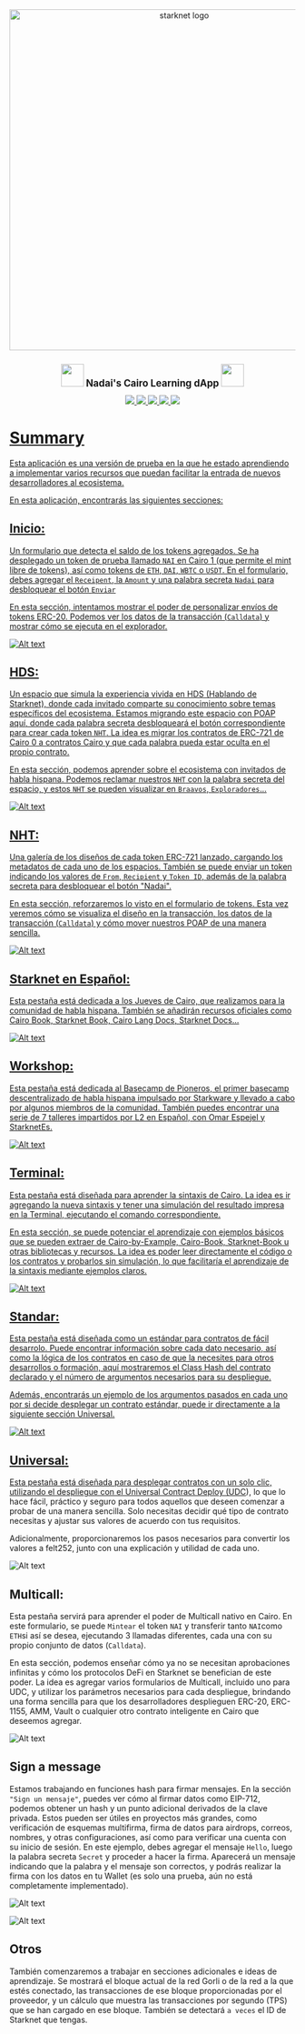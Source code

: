 <div align="center">
<img alt="starknet logo" src="https://github.com/Nadai2010/Nadai-SHH/blob/main/src/assets/image-9.png" width="600" >
  <h1 style="font-size: larger;">
    <img src="https://github.com/Nadai2010/Nadai-SHARP-Starknet/blob/master/im%C3%A1genes/Starknet.png" width="40">
    <strong>Nadai's Cairo Learning dApp</strong> 
    <img src="https://github.com/Nadai2010/Nadai-SHARP-Starknet/blob/master/im%C3%A1genes/Starknet.png" width="40">
  </h1>

<a href="https://github.com/Starknet-Es">
<img src="https://img.shields.io/badge/Overview Starknet Es-Github-yellow"
/>
<a href="https://github.com/Starknet-Es/jueves-de-cairo">
<img src="https://img.shields.io/badge/Jueves Cairo-Youtube-red?logo=youtube"/>
</a>
</a>
<a href="https://twitter.com/StarkNetEs">
<img src="https://img.shields.io/twitter/follow/StarknetEs?style=social"/>
</a>
<a href="https://twitter.com/Nadai02010">
<img src="https://img.shields.io/twitter/follow/Nadai02010?style=social"/>
</a>
<a href="https://twitter.com/0xNurstar">
<img src="https://img.shields.io/twitter/follow/0xNurstar?style=social"/>
</a>
<a href="https://github.com/Starknet-Es/StarknetEs-Aprendizaje">
</div>


# Summary
Esta aplicación es una versión de prueba en la que he estado aprendiendo a implementar varios recursos que puedan facilitar la entrada de nuevos desarrolladores al ecosistema.

En esta aplicación, encontrarás las siguientes secciones:

## Inicio: 
Un formulario que detecta el saldo de los tokens agregados. Se ha desplegado un token de prueba llamado `NAI` en Cairo 1 (que permite el mint libre de tokens), así como tokens de `ETH`, `DAI`, `WBTC` o `USDT`. En el formulario, debes agregar el `Receipent`, la `Amount` y una palabra secreta `Nadai` para desbloquear el botón `Enviar`

En esta sección, intentamos mostrar el poder de personalizar envíos de tokens ERC-20. Podemos ver los datos de la transacción (`Calldata`) y mostrar cómo se ejecuta en el explorador.

![Alt text](src/assets/image.png)

## HDS:
Un espacio que simula la experiencia vivida en HDS (Hablando de Starknet), donde cada invitado comparte su conocimiento sobre temas específicos del ecosistema. Estamos migrando este espacio con POAP aquí, donde cada palabra secreta desbloqueará el botón correspondiente para crear cada token `NHT`. La idea es migrar los contratos de ERC-721 de Cairo 0 a contratos Cairo y que cada palabra pueda estar oculta en el propio contrato.

En esta sección, podemos aprender sobre el ecosistema con invitados de habla hispana. Podemos reclamar nuestros `NHT` con la palabra secreta del espacio, y estos `NHT` se pueden visualizar en `Braavos`, `Exploradores`...

![Alt text](src/assets/image-2.png)

## NHT:
Una galería de los diseños de cada token ERC-721 lanzado, cargando los metadatos de cada uno de los espacios. También se puede enviar un token indicando los valores de `From`, `Recipient` y `Token ID`, además de la palabra secreta para desbloquear el botón "Nadai".

En esta sección, reforzaremos lo visto en el formulario de tokens. Esta vez veremos cómo se visualiza el diseño en la transacción, los datos de la transacción (`Calldata`) y cómo mover nuestros POAP de una manera sencilla.

![Alt text](src/assets/image-1.png)

## Starknet en Español:
Esta pestaña está dedicada a los Jueves de Cairo, que realizamos para la comunidad de habla hispana. También se añadirán recursos oficiales como Cairo Book, Starknet Book, Cairo Lang Docs, Starknet Docs...

![Alt text](src/assets/image-3.png)

## Workshop:
Esta pestaña está dedicada al Basecamp de Pioneros, el primer basecamp descentralizado de habla hispana impulsado por Starkware y llevado a cabo por algunos miembros de la comunidad. También puedes encontrar una serie de 7 talleres impartidos por L2 en Español, con Omar Espejel y StarknetEs.

![Alt text](src/assets/image-4.png)

## Terminal:
Esta pestaña está diseñada para aprender la sintaxis de Cairo. La idea es ir agregando la nueva sintaxis y tener una simulación del resultado impresa en la Terminal, ejecutando el comando correspondiente.

En esta sección, se puede potenciar el aprendizaje con ejemplos básicos que se pueden extraer de Cairo-by-Example, Cairo-Book, Starknet-Book u otras bibliotecas y recursos. La idea es poder leer directamente el código o los contratos y probarlos sin simulación, lo que facilitaría el aprendizaje de la sintaxis mediante ejemplos claros.

![Alt text](src/assets/image-5.png)

## Standar:
Esta pestaña está diseñada como un estándar para contratos de fácil desarrolo. Puede encontrar información sobre cada dato necesario, así como la lógica de los contratos en caso de que la necesites para otros desarrollos o formación, aquí mostraremos el Class Hash del contrato declarado y el número de argumentos necesarios para su despliegue.

Además, encontrarás un ejemplo de los argumentos pasados en cada uno por si decide desplegar un contrato estándar, puede ir directamente a la siguiente sección Universal.

![Alt text](src/assets/image-10.png)

## Universal:
Esta pestaña está diseñada para desplegar contratos con un solo clic, utilizando el despliegue con el Universal Contract Deploy ([UDC](https://testnet.starkscan.co/contract/0x041a78e741e5af2fec34b695679bc6891742439f7afb8484ecd7766661ad02bf#write-contract)), lo que lo hace fácil, práctico y seguro para todos aquellos que deseen comenzar a probar de una manera sencilla. Solo necesitas decidir qué tipo de contrato necesitas y ajustar sus valores de acuerdo con tus requisitos.

Adicionalmente, proporcionaremos los pasos necesarios para convertir los valores a felt252, junto con una explicación y utilidad de cada uno.

![Alt text](src/assets/image-11.png)

## Multicall:
Esta pestaña servirá para aprender el poder de Multicall nativo en Cairo. En este formulario, se puede `Mintear` el token `NAI` y transferir tanto `NAI`como `ETH`si así se desea, ejecutando 3 llamadas diferentes, cada una con su propio conjunto de datos (`Calldata`).

En esta sección, podemos enseñar cómo ya no se necesitan aprobaciones infinitas y cómo los protocolos DeFi en Starknet se benefician de este poder. La idea es agregar varios formularios de Multicall, incluido uno para UDC, y utilizar los parámetros necesarios para cada despliegue, brindando una forma sencilla para que los desarrolladores desplieguen ERC-20, ERC-1155, AMM, Vault o cualquier otro contrato inteligente en Cairo que deseemos agregar.

![Alt text](src/assets/image-6.png)

## Sign a message
Estamos trabajando en funciones hash para firmar mensajes. En la sección `"Sign un mensaje"`, puedes ver cómo al firmar datos como EIP-712, podemos obtener un hash y un punto adicional derivados de la clave privada. Estos pueden ser útiles en proyectos más grandes, como verificación de esquemas multifirma, firma de datos para airdrops, correos, nombres, y otras configuraciones, así como para verificar una cuenta con su inicio de sesión. En este ejemplo, debes agregar el mensaje `Hello`, luego la palabra secreta `Secret` y proceder a hacer la firma. Aparecerá un mensaje indicando que la palabra y el mensaje son correctos, y podrás realizar la firma con los datos en tu Wallet (es solo una prueba, aún no está completamente implementado).

![Alt text](src/assets/image-8.png)

![Alt text](src/assets/image-7.png)

## Otros
También comenzaremos a trabajar en secciones adicionales e ideas de aprendizaje. Se mostrará el bloque actual de la red Gorli o de la red a la que estés conectado, las transacciones de ese bloque proporcionadas por el proveedor, y un cálculo que muestra las transacciones por segundo (TPS) que se han cargado en ese bloque. También se detectará `a veces` el ID de Starknet que tengas.